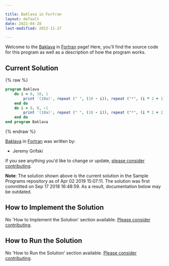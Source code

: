 ```yaml
---

title: Baklava in Fortran
layout: default
date: 2022-04-28
last-modified: 2022-11-27

---
```


Welcome to the [Baklava](https://sampleprograms.io/projects/baklava) in [Fortran](https://sampleprograms.io/languages/fortran) page! Here, you'll find the source code for this program as well as a description of how the program works.

## Current Solution

{% raw %}

```fortran
program Baklava
    do i = 0, 10, 1
        print '(10a)', repeat (" ", (10 - i)), repeat ("*", (i * 2 + 1))
    end do
    do i = 9, 0, -1
        print '(10a)', repeat (" ", (10 - i)), repeat ("*", (i * 2 + 1))
    end do
end program Baklava
```

{% endraw %}

[Baklava](https://sampleprograms.io/projects/baklava) in [Fortran](https://sampleprograms.io/languages/fortran) was written by:

- Jeremy Grifski

If you see anything you'd like to change or update, [please consider contributing](https://github.com/TheRenegadeCoder/sample-programs).

**Note**: The solution shown above is the current solution in the Sample Programs repository as of Apr 02 2019 15:07:11. The solution was first committed on Sep 17 2018 16:48:59. As a result, documentation below may be outdated.

## How to Implement the Solution

No 'How to Implement the Solution' section available. [Please consider contributing](https://github.com/TheRenegadeCoder/sample-programs-website).

## How to Run the Solution

No 'How to Run the Solution' section available. [Please consider contributing](https://github.com/TheRenegadeCoder/sample-programs-website).